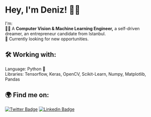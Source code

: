 # Hey, I'm Deniz! :wave::sparkles: 
I'm: \
:man_technologist: A **Computer Vision & Machine Learning Engineer,** a self-driven dreamer, an entrepreneur candidate from Istanbul. \
:seedling: Currently looking for new opportunities.

## :hammer_and_wrench: Working with:
Language: Python :snake: \
Libraries: Tensorflow, Keras, OpenCV, Scikit-Learn, Numpy, Matplotlib, Pandas

## :earth_africa: Find me on:
[![Twitter Badge](https://img.shields.io/badge/-Twitter-1ca0f1?style=flat-square&labelColor=1ca0f1&logo=twitter&logoColor=white&link=https://twitter.com/_diogorodrigues)](https://twitter.com/denizceliktw) [![Linkedin Badge](https://img.shields.io/badge/-LinkedIn-blue?style=flat-square&logo=Linkedin&logoColor=white&link=https://www.linkedin.com/in/harshkumarkhatri/)](https://www.linkedin.com/in/denizcelikln/)
